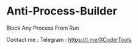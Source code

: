 # Anti-Process-Builder

Block Any Process From Run

Contact me :
Telegram : https://t.me/XCoderTools
